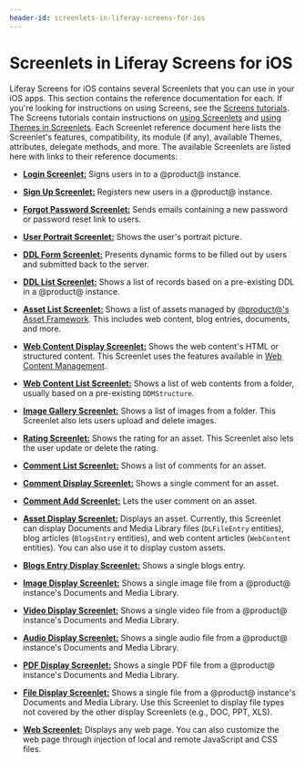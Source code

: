```yaml
---
header-id: screenlets-in-liferay-screens-for-ios
---
```


# Screenlets in Liferay Screens for iOS

Liferay Screens for iOS contains several Screenlets that you can use in your iOS 
apps. This section contains the reference documentation for each. If you're 
looking for instructions on using Screens, see the 
[Screens tutorials](/docs/7-0/tutorials/-/knowledge_base/t/ios-apps-with-liferay-screens). 
The Screens tutorials contain instructions on 
[using Screenlets](/docs/7-0/tutorials/-/knowledge_base/t/using-screenlets-in-ios-apps) 
and 
[using Themes in Screenlets](/docs/7-0/tutorials/-/knowledge_base/t/using-themes-in-ios-screenlets). 
Each Screenlet reference document here lists the Screenlet's features, 
compatibility, its module (if any), available Themes, attributes, delegate 
methods, and more. The available Screenlets are listed here with links to their 
reference documents: 

- [**Login Screenlet:**](/docs/7-0/reference/-/knowledge_base/r/loginscreenlet-for-ios) 
  Signs users in to a @product@ instance.
  
- [**Sign Up Screenlet:**](/docs/7-0/reference/-/knowledge_base/r/signupscreenlet-for-ios) 
  Registers new users in a @product@ instance.
  
- [**Forgot Password Screenlet:**](/docs/7-0/reference/-/knowledge_base/r/forgotpasswordscreenlet-for-ios) 
  Sends emails containing a new password or password reset link to users.
  
- [**User Portrait Screenlet:**](/docs/7-0/reference/-/knowledge_base/r/userportraitscreenlet-for-ios) 
  Shows the user's portrait picture.
  
- [**DDL Form Screenlet:**](/docs/7-0/reference/-/knowledge_base/r/ddlformscreenlet-for-ios) 
  Presents dynamic forms to be filled out by users and submitted back to the server.
  
- [**DDL List Screenlet:**](/docs/7-0/reference/-/knowledge_base/r/ddllistscreenlet-for-ios) 
  Shows a list of records based on a pre-existing DDL in a @product@ instance.
  
- [**Asset List Screenlet:**](/docs/7-0/reference/-/knowledge_base/r/assetlistscreenlet-for-ios) 
  Shows a list of assets managed by 
  [@product@'s Asset Framework](/docs/7-0/tutorials/-/knowledge_base/t/asset-framework). 
  This includes web content, blog entries, documents, and more.
  
- [**Web Content Display Screenlet:**](/docs/7-0/reference/-/knowledge_base/r/webcontentdisplayscreenlet-for-ios) 
  Shows the web content's HTML or structured content. This Screenlet uses the 
  features available in 
  [Web Content Management](/docs/7-0/user/-/knowledge_base/u/creating-web-content). 

- [**Web Content List Screenlet:**](/docs/7-0/reference/-/knowledge_base/r/web-content-list-screenlet-for-ios)
  Shows a list of web contents from a folder, usually based on a pre-existing 
  `DDMStructure`. 

- [**Image Gallery Screenlet:**](/docs/7-0/reference/-/knowledge_base/r/image-gallery-screenlet-for-ios) 
  Shows a list of images from a folder. This Screenlet also lets users upload 
  and delete images. 

- [**Rating Screenlet:**](/docs/7-0/reference/-/knowledge_base/r/rating-screenlet-for-ios) 
  Shows the rating for an asset. This Screenlet also lets the user update or 
  delete the rating. 

- [**Comment List Screenlet:**](/docs/7-0/reference/-/knowledge_base/r/comment-list-screenlet-for-ios) 
  Shows a list of comments for an asset. 

- [**Comment Display Screenlet:**](/docs/7-0/reference/-/knowledge_base/r/comment-display-screenlet-for-ios) 
  Shows a single comment for an asset. 

- [**Comment Add Screenlet:**](/docs/7-0/reference/-/knowledge_base/r/comment-add-screenlet-for-ios) 
  Lets the user comment on an asset. 

- [**Asset Display Screenlet:**](/docs/7-0/reference/-/knowledge_base/r/asset-display-screenlet-for-ios) 
  Displays an asset. Currently, this Screenlet can display Documents and Media 
  Library files (`DLFileEntry` entities), blog articles (`BlogsEntry` 
  entities), and web content articles (`WebContent` entities). You can also use 
  it to display custom assets. 

- [**Blogs Entry Display Screenlet:**](/docs/7-0/reference/-/knowledge_base/r/blogs-entry-display-screenlet-for-ios) 
  Shows a single blogs entry. 

- [**Image Display Screenlet:**](/docs/7-0/reference/-/knowledge_base/r/image-display-screenlet-for-ios) 
  Shows a single image file from a @product@ instance's Documents and Media 
  Library. 

- [**Video Display Screenlet:**](/docs/7-0/reference/-/knowledge_base/r/video-display-screenlet-for-ios) 
  Shows a single video file from a @product@ instance's Documents and Media 
  Library. 

- [**Audio Display Screenlet:**](/docs/7-0/reference/-/knowledge_base/r/audio-display-screenlet-for-ios) 
  Shows a single audio file from a @product@ instance's Documents and Media 
  Library. 

- [**PDF Display Screenlet:**](/docs/7-0/reference/-/knowledge_base/r/pdf-display-screenlet-for-ios) 
  Shows a single PDF file from a @product@ instance's Documents and Media 
  Library. 

- [**File Display Screenlet:**](/docs/7-0/reference/-/knowledge_base/r/file-display-screenlet-for-ios) 
  Shows a single file from a @product@ instance's Documents and Media Library. 
  Use this Screenlet to display file types not covered by the other display 
  Screenlets (e.g., DOC, PPT, XLS). 

- [**Web Screenlet:**](/docs/7-0/reference/-/knowledge_base/r/web-screenlet-for-ios) 
  Displays any web page. You can also customize the web page through injection 
  of local and remote JavaScript and CSS files. 
